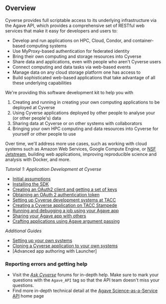 Overview
--------

Cyverse provides full scriptable access to its underlying infrastructure via the Agave API, which provides a comprehensive set of RESTful web services that make it easy for developers and users to:
* Develop and run applications on HPC, Cloud, Condor, and container-based computing systems
* Use MyProxy-based authentication for federated identity
* Bring their own computing and storage resources into Cyverse
* Share data and applications, even with people who aren't Cyverse users
* Connect computing and data tasks via web-based events
* Manage data on any cloud storage platform one has access to
* Build sophisticated web-based applications that take advantage of all these underlying capabilities

We're providing this software development kit to help you with

1. Creating and running in creating your own computing applications to be deployed at Cyverse
2. Using Cyverse applications deployed by other people to analyse your (or other people's) data
3. Sharing data at Cyverse or on other systems with collaborators
4. Bringing your own HPC computing and data resources into Cyverse for yourself or other people to use

Over time, we'll address more use cases, such as working with cloud systems such as Amazon Web Services, Google Compute Engine, or [NSF Jetstream](https://use.jetstream-cloud.org/), building web applications, improving reproducible science and analysis with Docker, and more. 

*Tutorial 1: Application Development at Cyverse*
* [Initial assumptions](docs/iplant-assumptions.md)
* [Installing the SDK](docs/install-sdk.md)
* [Creating an OAuth2 client and getting a set of keys](docs/client-create.md)
* [Obtaining an OAuth 2 authentication token](docs/set-token.md)
* [Setting up Cyverse development systems at TACC](docs/iplant-systems.md)
* [Creating a Cyverse application on TACC Stampede](docs/iplant-first-app.md)
* [Running and debugging a job using your Agave app](docs/iplant-first-app-job.md)
* [Sharing your Agave app with others](docs/iplant-share-app.md)
* [Crafting applications using Agave argument passing](/docs/iplant-first-app-argpass.md)

*Additional Guides*
* [Setting up your own systems](docs/atmo-system.md)
* [Cloning a Cyverse application to your own systems](docs/iplant-clone-app.md)
* [Advanced app authoring with Launcher]

### Reporting errors and getting help
* Visit the *[Ask Cyverse](http://ask.iplantcollaborative.org/questions/)* forums for in-depth help. Make sure to mark your questions with the ```Agave_API``` tag so that the API team doesn't miss your questions.
* Find more in-depth technical detail at the [Agave Science-as-a-Service API](http://agaveapi.co/) home page
